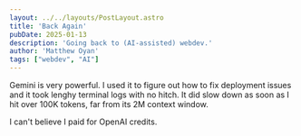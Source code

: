 ```yaml
---
layout: ../../layouts/PostLayout.astro
title: 'Back Again'
pubDate: 2025-01-13
description: 'Going back to (AI-assisted) webdev.'
author: 'Matthew Oyan'
tags: ["webdev", "AI"]
---
```


Gemini is very powerful. I used it to figure out how to fix deployment issues and it took lenghy terminal logs with no hitch. It did slow down as soon as I hit over 100K tokens, far from its 2M context window.

I can't believe I paid for OpenAI credits.